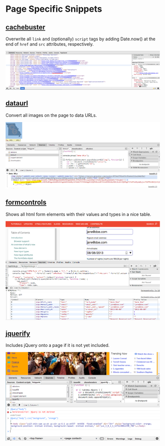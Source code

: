# Page Specific Snippets

## [cachebuster](cachebuster)

Overwrite all `link` and (optionally) `script` tags by adding Date.now() at the end of `href` and `src` attributes, respectively.

![](cachebuster/cachebuster.png)

## [dataurl](dataurl)

Convert all images on the page to data URLs.

![](dataurl/dataurl.png)

## [formcontrols](formcontrols)

Shows all html form elements with their values and types in a nice table.

![](formcontrols/formcontrols.png)

## [jquerify](jquerify)

Includes jQuery onto a page if it is not yet included.

![](jquerify/jquerify.png)